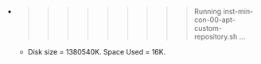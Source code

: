 * >>>>>>>>> Running inst-min-con-00-apt-custom-repository.sh ...
  * Disk size = 1380540K. Space Used = 16K.
